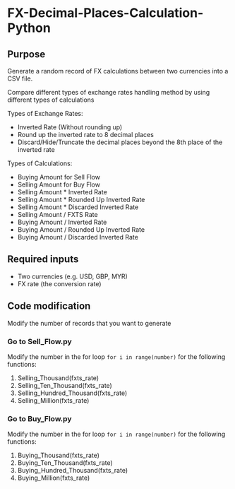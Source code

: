 # FX-Decimal-Places-Calculation-Python

## Purpose
 
Generate a random record of FX calculations between two currencies into a CSV file.

Compare different types of exchange rates handling method by using different types of calculations

Types of Exchange Rates: 
- Inverted Rate (Without rounding up)
- Round up the inverted rate to 8 decimal places
- Discard/Hide/Truncate the decimal places beyond the 8th place of the inverted rate
  
Types of Calculations:
- Buying Amount for Sell Flow
- Selling Amount for Buy Flow
- Selling Amount * Inverted Rate
- Selling Amount * Rounded Up Inverted Rate
- Selling Amount * Discarded Inverted Rate
- Selling Amount / FXTS Rate
- Buying Amount / Inverted Rate
- Buying Amount / Rounded Up Inverted Rate
- Buying Amount / Discarded Inverted Rate

## Required inputs

- Two currencies (e.g. USD, GBP, MYR)
- FX rate (the conversion rate)

## Code modification

Modify the number of records that you want to generate

### Go to Sell_Flow.py

Modify the number in the for loop ```for i in range(number)``` for the following functions: 
1. Selling_Thousand(fxts_rate)
2. Selling_Ten_Thousand(fxts_rate)
3. Selling_Hundred_Thousand(fxts_rate)
4. Selling_Million(fxts_rate)

### Go to Buy_Flow.py

Modify the number in the for loop ```for i in range(number)``` for the following functions: 
1. Buying_Thousand(fxts_rate)
2. Buying_Ten_Thousand(fxts_rate)
3. Buying_Hundred_Thousand(fxts_rate)
4. Buying_Million(fxts_rate)

